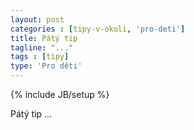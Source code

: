 ```yaml
---
layout: post
categories : [tipy-v-okoli, 'pro-deti']
title: Pátý tip
tagline: "..."
tags : [tipy]
type: 'Pro děti'
---
```

{% include JB/setup %}

Pátý tip ...
